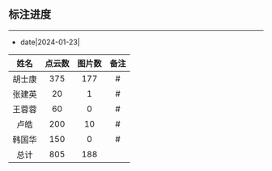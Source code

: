 ## 标注进度

----
- date|2024-01-23|

|姓名|点云数|图片数|备注|
| :----:| :----:| :----:|:----:|
|胡士康|375|177|#|
|张建英|20|1|#|
|王蓉蓉|60|0|#|
|卢皓|200|10|#|
|韩国华|150|0|#|
|总计|805|188||